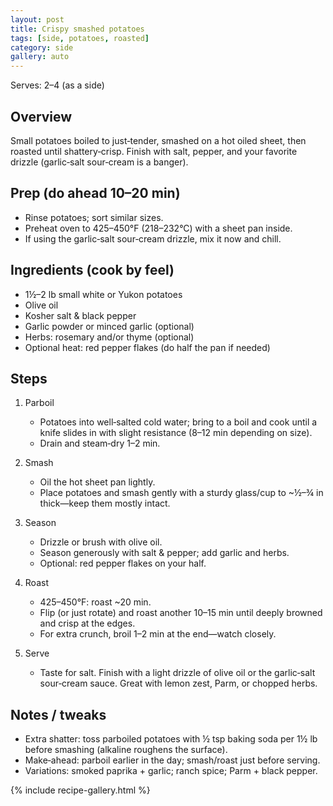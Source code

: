 ```yaml
---
layout: post
title: Crispy smashed potatoes
tags: [side, potatoes, roasted]
category: side
gallery: auto
---
```


Serves: 2–4 (as a side)

## Overview
Small potatoes boiled to just‑tender, smashed on a hot oiled sheet, then roasted until shattery‑crisp. Finish with salt, pepper, and your favorite drizzle (garlic‑salt sour‑cream is a banger).

## Prep (do ahead 10–20 min)
- Rinse potatoes; sort similar sizes.
- Preheat oven to 425–450°F (218–232°C) with a sheet pan inside.
- If using the garlic‑salt sour‑cream drizzle, mix it now and chill.

## Ingredients (cook by feel)
- 1½–2 lb small white or Yukon potatoes
- Olive oil
- Kosher salt & black pepper
- Garlic powder or minced garlic (optional)
- Herbs: rosemary and/or thyme (optional)
- Optional heat: red pepper flakes (do half the pan if needed)

## Steps
1. Parboil
   - Potatoes into well‑salted cold water; bring to a boil and cook until a knife slides in with slight resistance (8–12 min depending on size).
   - Drain and steam‑dry 1–2 min.

2. Smash
   - Oil the hot sheet pan lightly.
   - Place potatoes and smash gently with a sturdy glass/cup to ~½–¾ in thick—keep them mostly intact.

3. Season
   - Drizzle or brush with olive oil.
   - Season generously with salt & pepper; add garlic and herbs.
   - Optional: red pepper flakes on your half.

4. Roast
   - 425–450°F: roast ~20 min.
   - Flip (or just rotate) and roast another 10–15 min until deeply browned and crisp at the edges.
   - For extra crunch, broil 1–2 min at the end—watch closely.

5. Serve
   - Taste for salt. Finish with a light drizzle of olive oil or the garlic‑salt sour‑cream sauce. Great with lemon zest, Parm, or chopped herbs.

## Notes / tweaks
- Extra shatter: toss parboiled potatoes with ½ tsp baking soda per 1½ lb before smashing (alkaline roughens the surface).
- Make‑ahead: parboil earlier in the day; smash/roast just before serving.
- Variations: smoked paprika + garlic; ranch spice; Parm + black pepper.

{% include recipe-gallery.html %}

